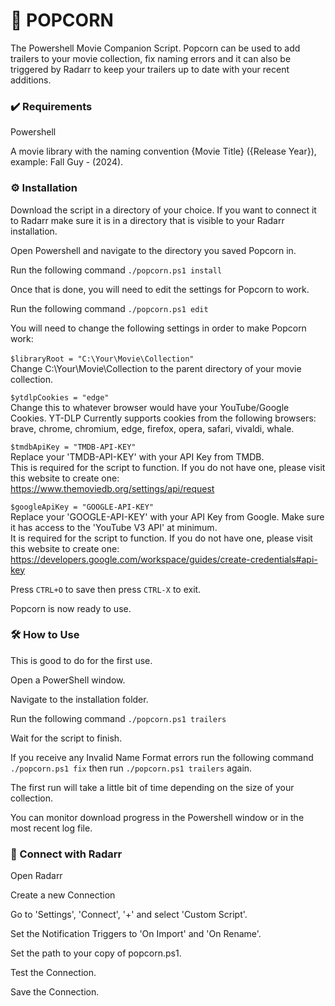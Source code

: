 # 🍿 POPCORN
  The Powershell Movie Companion Script.  Popcorn can be used to add trailers to your movie collection, fix naming errors and it can also be triggered by Radarr to keep your trailers up to date with your recent additions.

### ✔️ Requirements
Powershell

A movie library with the naming convention {Movie Title} ({Release Year}), example: Fall Guy - (2024).

### ⚙️ Installation
Download the script in a directory of your choice.  If you want to connect it to Radarr make sure it is in a directory that is visible to your Radarr installation.

Open Powershell and navigate to the directory you saved Popcorn in.

Run the following command ``./popcorn.ps1 install``

Once that is done, you will need to edit the settings for Popcorn to work.

Run the following command ``./popcorn.ps1 edit``

You will need to change the following settings in order to make Popcorn work:<br/><br/>
``$libraryRoot = "C:\Your\Movie\Collection"``<br/>
Change C:\Your\Movie\Collection to the parent directory of your movie collection.

``$ytdlpCookies = "edge"``<br/>
Change this to whatever browser would have your YouTube/Google Cookies.  YT-DLP Currently supports cookies from the following browsers:  brave, chrome, chromium, edge, firefox, opera, safari, vivaldi, whale.

``$tmdbApiKey = "TMDB-API-KEY"``<br/>
Replace your 'TMDB-API-KEY' with your API Key from TMDB.<br/>This is required for the script to function.  If you do not have one, please visit this website to create one:  https://www.themoviedb.org/settings/api/request

``$googleApiKey = "GOOGLE-API-KEY"``<br/>
Replace your 'GOOGLE-API-KEY' with your API Key from Google. Make sure it has access to the 'YouTube V3 API' at minimum.<br/>It is required for the script to function.  If you do not have one, please visit this website to create one:  https://developers.google.com/workspace/guides/create-credentials#api-key

Press ``CTRL+O`` to save then press ``CTRL-X`` to exit.

Popcorn is now ready to use.

### 🛠️ How to Use
This is good to do for the first use.

Open a PowerShell window.

Navigate to the installation folder.

Run the following command ``./popcorn.ps1 trailers``

Wait for the script to finish.

If you receive any Invalid Name Format errors run the following command ``./popcorn.ps1 fix`` then run  ``./popcorn.ps1 trailers`` again.

The first run will take a little bit of time depending on the size of your collection.

You can monitor download progress in the Powershell window or in the most recent log file.

### 🔗 Connect with Radarr
Open Radarr

Create a new Connection

Go to 'Settings', 'Connect', '+' and select 'Custom Script'.

Set the Notification Triggers to 'On Import' and 'On Rename'.

Set the path to your copy of popcorn.ps1.

Test the Connection.

Save the Connection.
